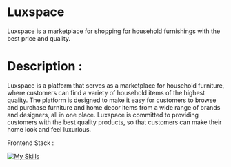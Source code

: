 # Luxspace
Luxspace is a marketplace for shopping for household furnishings with the best price and quality.

# Description :
Luxspace is a platform that serves as a marketplace for household furniture, where customers can find a variety of household items of the highest quality. The platform is designed to make it easy for customers to browse and purchase furniture and home decor items from a wide range of brands and designers, all in one place. Luxspace is committed to providing customers with the best quality products, so that customers can make their home look and feel luxurious.

Frontend Stack :

[![My Skills](https://skillicons.dev/icons?i=vite,react,tailwind,netlify,figma&theme=light)](https://skillicons.dev)

